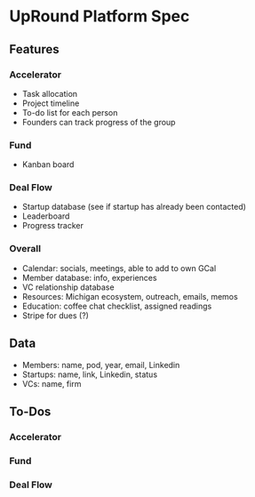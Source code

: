 # UpRound Platform Spec

## Features

### Accelerator
- Task allocation
- Project timeline
- To-do list for each person
- Founders can track progress of the group

### Fund
- Kanban board

### Deal Flow
- Startup database (see if startup has already been contacted)
- Leaderboard
- Progress tracker

### Overall
- Calendar: socials, meetings, able to add to own GCal
- Member database: info, experiences
- VC relationship database
- Resources: Michigan ecosystem, outreach, emails, memos
- Education: coffee chat checklist, assigned readings
- Stripe for dues (?)

## Data
- Members: name, pod, year, email, Linkedin
- Startups: name, link, Linkedin, status
- VCs: name, firm

## To-Dos

### Accelerator

### Fund

### Deal Flow

